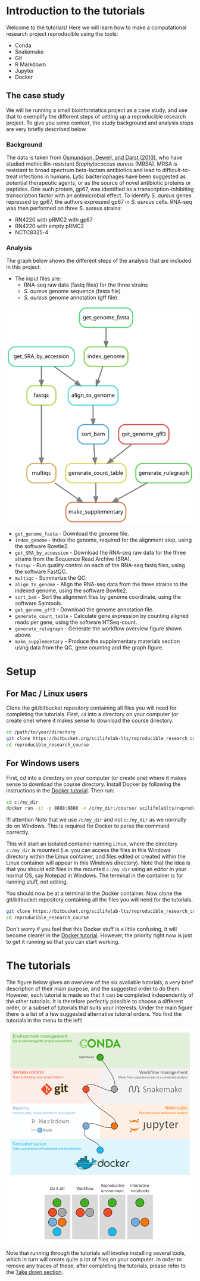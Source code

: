 # Introduction to the tutorials

Welcome to the tutorials! Here we will learn how to make a computational research project reproducible using the tools:

* Conda
* Snakemake
* Git
* R Markdown
* Jupyter
* Docker

## The case study
We will be running a small bioinformatics project as a case study, and use that to exemplify the different steps of setting up a reproducible research project. To give you some context, the study background and analysis steps are very briefly described below.

### Background

The data is taken from [Osmundson, Dewell, and Darst (2013)](http://journals.plos.org/plosone/article?id=10.1371/journal.pone.0076572), who have studied methicillin-resistant *Staphylococcus aureus* (MRSA).
MRSA is resistant to broad spectrum beta-lactam antibiotics and lead to difficult-to-treat infections in humans. Lytic bacteriophages have been suggested as potential therapeutic agents, or as the source of novel antibiotic proteins or peptides. One such protein, gp67, was identified as a transcription-inhibiting transcription factor with an antimicrobial effect. To identify *S. aureus* genes repressed by gp67, the authors expressed gp67 in *S. aureus* cells.
RNA-seq was then performed on three S. aureus strains:

* RN4220 with pRMC2 with gp67
* RN4220 with empty pRMC2
* NCTC8325-4

### Analysis

The graph below shows the different steps of the analysis that are included in this project.

* The input files are:
    * RNA-seq raw data (fastq files) for the three strains
    * *S. aureus* genome sequence (fasta file)
    * *S. aureus* genome annotation (gff file)

![](images/rulegraph_mrsa_intro.svg)


* `get_genome_fasta` - Download the genome file.
* `index_genome` - Index the genome, required for the alignment step, using the software Bowtie2.
* `get_SRA_by_accession` - Download the RNA-seq raw data for the three strains from the Sequence Read Archive (SRA).
* `fastqc` - Run quality control on each of the RNA-seq fastq files, using the software FastQC.
* `multiqc` - Summarize the QC.
* `align_to_genome` - Align the RNA-seq data from the three strains to the indexed genome, using the software Bowtie2.
* `sort_bam` - Sort the alignment files by genome coordinate, using the software Samtools.
* `get_genome_gff3` - Download the genome annotation file.
* `generate_count_table` - Calculate gene expression by counting aligned reads per gene, using the software HTSeq-count.
* `generate_rulegraph` - Generate the workflow overview figure shown above.
* `make_supplementary` - Produce the supplementary materials section using data from the QC, gene counting and the graph figure.

# Setup
## For Mac / Linux users

Clone the git/bitbucket repository containing all files you will need for completing the tutorials. First, `cd` into a directory on your computer (or create one) where it makes sense to download the course directory.
```bash
cd /path/to/your/directory
git clone https://bitbucket.org/scilifelab-lts/reproducible_research_course.git
cd reproducible_research_course
```

## For Windows users
First, cd into a directory on your computer (or create one) where it makes sense to download the course directory. Install Docker by following the instructions in the [Docker tutorial](docker.md#windows). Then run:

```bash
cd c:/my_dir
docker run -it -p 8888:8888 -v /c/my_dir:/course/ scilifelablts/reproducible_research_course_slim
```

!!! attention
    Note that we use `/c/my_dir` and not `c:/my_dir` as we normally do on Windows. This is required for Docker to parse the command correctly.

This will start an isolated container running Linux, where the directory `c:/my_dir` is mounted (i.e. you can access the files in this Windows directory within the Linux container, and files edited or created within the Linux container will appear in this Windows directory).
Note that the idea is that you should edit files in the mounted `c:/my_dir` using an editor in your normal OS, say Notepad in Windows. The terminal in the container is for running stuff, not editing.

You should now be at a terminal in the Docker container. Now clone the git/bitbucket repository containing all the files you will need for the tutorials.

```bash
git clone https://bitbucket.org/scilifelab-lts/reproducible_research_course.git
cd reproducible_research_course
```

Don't worry if you feel that this Docker stuff is a little confusing, it will become clearer in the [Docker tutorial](docker.md). However, the priority right now is just to get it running so that you can start working.

# The tutorials

The figure below gives an overview of the six available tutorials, a very brief description of their main purpose, and the suggested order to do them. However, each tutorial is made so that it can be completed independently of the other tutorials. It is therefore perfectly possible to choose a different order, or a subset of tutorials that suits your interests. Under the main figure there is a list of a few suggested alternative tutorial orders. You find the tutorials in the menu to the left!

![](images/tutorials_overview.svg)

Note that running through the tutorials will involve installing several tools, which in turn will create quite a lot of files on your computer. In order to remove any traces of these, after completing the tutorials, please refer to the [Take down section](take_down.md).
